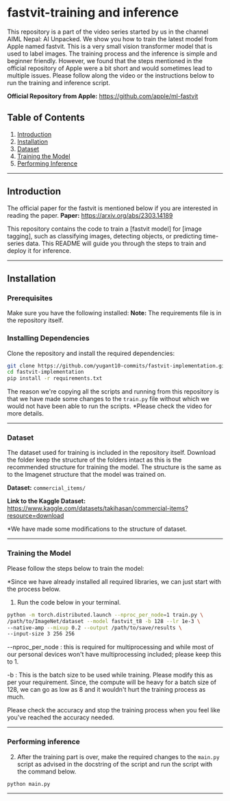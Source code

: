 # fastvit-training and inference

This repository is a part of the video series started by us in the channel AIML Nepal: AI Unpacked. 
We show you how to train the latest model from Apple named fastvit. This is a very small vision transformer model that is used to label images. The training process and the inference is simple and beginner friendly. 
However, we found that the steps mentioned in the official repository of Apple were a bit short and would sometimes lead to multiple issues. Please follow along the video or the instructions below to run the training and inference script. 

**Official Repository from Apple:** https://github.com/apple/ml-fastvit


## Table of Contents

1. [Introduction](#introduction)
2. [Installation](#installation)
3. [Dataset](#dataset)
4. [Training the Model](#training-the-model)
5. [Performing Inference](#performing-inference)

---

## Introduction

The official paper for the fastvit is mentioned below if you are interested in reading the paper. 
**Paper:** https://arxiv.org/abs/2303.14189

This repository contains the code to train a [fastvit model] for [image tagging], such as classifying images, detecting objects, or predicting time-series data. 
This README will guide you through the steps to train and deploy it for inference.

---

## Installation

### Prerequisites

Make sure you have the following installed:
**Note:** The requirements file is in the repository itself. 

### Installing Dependencies

Clone the repository and install the required dependencies:

```bash
git clone https://github.com/yugant10-commits/fastvit-implementation.git
cd fastvit-implementation
pip install -r requirements.txt
```
The reason we're copying all the scripts and running from this repository is that we have made some changes to the `train.py` file without which we would not have been able to run the scripts. 
*Please check the video for more details. 

---

### Dataset
The dataset used for training is included in the repository itself. 
Download the folder keep the structure of the folders intact as this is the recommended structure for training the model. 
The structure is the same as to the Imagenet structure that the model was trained on.

**Dataset:** `commercial_items/`

**Link to the Kaggle Dataset:** https://www.kaggle.com/datasets/takihasan/commercial-items?resource=download

*We have made some modifications to the structure of dataset. 

---


### Training the Model
Please follow the steps below to train the model:


*Since we have already installed all required libraries, we can just start with the process below. 

1. Run the code below in your terminal.
   
```bash
python -m torch.distributed.launch --nproc_per_node=1 train.py \
/path/to/ImageNet/dataset --model fastvit_t8 -b 128 --lr 1e-3 \
--native-amp --mixup 0.2 --output /path/to/save/results \
--input-size 3 256 256
```
--nproc_per_node : this is required for multiprocessing and while most of our personal devices won't have multiprocessing included; please keep this to 1.

-b : This is the batch size to be used while training. Please modify this as per your requirement. Since, the compute will be heavy for a batch size of 128, we can go as low as 8 and it wouldn't hurt the training process as much. 

Please check the accuracy and stop the training process when you feel like you've reached the accuracy needed. 

---

### Performing inference

2. After the training part is over, make the required changes to the `main.py` script as advised in the docstring of the script and run the script with the command below. 

```bash
python main.py
```

---


